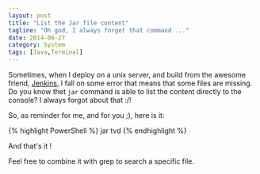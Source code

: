 ```yaml
---
layout: post
title: "List the Jar file content"
tagline: "Oh god, I always forget that command ..."
date: 2014-06-27
category: System
tags: [Java,Terminal]
---
```


Sometimes, when I deploy on a unix server, and build from the awesome friend, [Jenkins](http://jenkins-ci.org/), I fall on some error that means that some files are missing.
Do you know thet `jar` command is able to list the content directly to the console?
I always forgot about that :/!

So, as reminder for me, and for you ;), here is it:

{% highlight PowerShell %}
    jar tvd <Jar file>
{% endhighlight %}

And that's it !

Feel free to combine it with grep to search a specific file.

